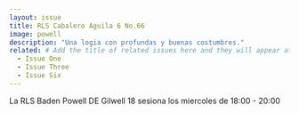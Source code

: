 ```yaml
---
layout: issue
title: RLS Cabalero Aguila 6 No.66
image: powell
description: "Una logia con profundas y buenas costumbres."
related: # Add the title of related issues here and they will appear at the bottom of the page
  - Issue One
  - Issue Three
  - Issue Six
---
```

La RLS Baden Powell DE Gilwell 18 sesiona los miercoles de 18:00 - 20:00